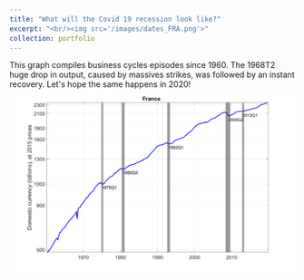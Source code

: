 ```yaml
---
title: "What will the Covid 19 recession look like?"
excerpt: "<br/><img src='/images/dates_FRA.png'>"
collection: portfolio
---
```


This graph compiles business cycles episodes since 1960.
The 1968T2 huge drop in output, caused by massives strikes, was followed by an instant recovery. Let's hope the same happens in 2020!
<br/><img src='/images/dates_FRA.png'>
